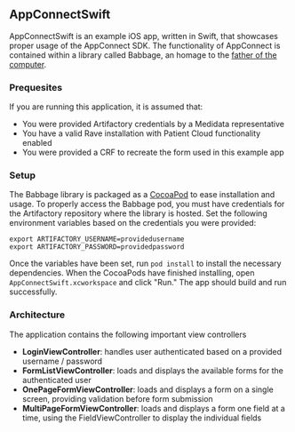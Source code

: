 ## AppConnectSwift

AppConnectSwift is an example iOS app, written in Swift, that showcases proper usage of the AppConnect SDK. The functionality of AppConnect is contained within a library called Babbage, an homage to the [father of the computer](https://en.wikipedia.org/wiki/Charles_Babbage).

### Prequesites

If you are running this application, it is assumed that:

- You were provided Artifactory credentials by a Medidata representative
- You have a valid Rave installation with Patient Cloud functionality enabled
- You were provided a CRF to recreate the form used in this example app

### Setup

The Babbage library is packaged as a [CocoaPod](https://cocoapods.org/) to ease installation and usage. To properly access the Babbage pod, you must have credentials for the Artifactory repository where the library is hosted. Set the following environment variables based on the credentials you were provided:


    export ARTIFACTORY_USERNAME=providedusername
    export ARTIFACTORY_PASSWORD=providedpassword


Once the variables have been set, run `pod install` to install the necessary dependencies. When the CocoaPods have finished installing, open `AppConnectSwift.xcworkspace` and click "Run." The app should build and run successfully.

### Architecture

The application contains the following important view controllers

- **LoginViewController**: handles user authenticated based on a provided username / password
- **FormListViewController**: loads and displays the available forms for the authenticated user
- **OnePageFormViewController**: loads and displays a form on a single screen, providing validation before form submission
- **MultiPageFormViewController**: loads and displays a form one field at a time, using the FieldViewController to display the individual fields
